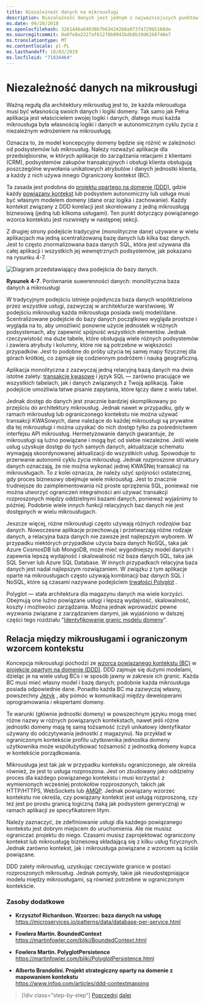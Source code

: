 ```yaml
---
title: Niezależność danych na mikrousługi
description: Niezależność danych jest jednym z najważniejszych punktów mikrousług. Każda mikrousługa musi być jedynym właścicielem swojej bazy danych, udostępniając ją innym osobom. Oczywiście wszystkie wystąpienia mikrousług nawiązują połączenie z tą samą bazą danych o wysokiej dostępności.
ms.date: 09/20/2018
ms.openlocfilehash: 3261446a84038b7b634242b0a0737472965168de
ms.sourcegitcommit: 8a0fe8a2227af612f8b8941bdb8b19d6268748e7
ms.translationtype: MT
ms.contentlocale: pl-PL
ms.lasthandoff: 10/03/2019
ms.locfileid: "71834464"
---
```

# <a name="data-sovereignty-per-microservice"></a>Niezależność danych na mikrousługi

Ważną regułą dla architektury mikrousług jest to, że każda mikrousługa musi być własnością swoich danych i logiki domeny. Tak samo jak Pełna aplikacja jest właścicielem swojej logiki i danych, dlatego musi każda mikrousługa była własnością logiki i danych w autonomicznym cyklu życia z niezależnym wdrożeniem na mikrousługę.

Oznacza to, że model koncepcyjny domeny będzie się różnić w zależności od podsystemów lub mikrousług. Należy rozważyć aplikacje dla przedsiębiorstw, w których aplikacje do zarządzania relacjami z klientami (CRM), podsystemów zakupów transakcyjnych i obsługi klienta obsługują poszczególne wywołania unikatowych atrybutów i danych jednostki klienta, a każdy z nich używa innego Ograniczony kontekst (BC).

Ta zasada jest podobna do [projektu opartego na domenie (DDD)](https://en.wikipedia.org/wiki/Domain-driven_design), gdzie każdy [powiązany kontekst](https://martinfowler.com/bliki/BoundedContext.html) lub podsystem autonomiczny lub usługa musi być własnym modelem domeny (dane oraz logika i zachowanie). Każdy kontekst związany z DDD korelacji jest skorelowany z jedną mikrousługą biznesową (jedną lub kilkoma usługami). Ten punkt dotyczący powiązanego wzorca kontekstu jest rozwinięty w następnej sekcji.

Z drugiej strony podejście tradycyjne (monolityczne dane) używane w wielu aplikacjach ma jedną scentralizowaną bazę danych lub kilka baz danych. Jest to często znormalizowana baza danych SQL, która jest używana dla całej aplikacji i wszystkich jej wewnętrznych podsystemów, jak pokazano na rysunku 4-7.

![Diagram przedstawiający dwa podejścia do bazy danych.](./media/data-sovereignty-per-microservice/data-sovereignty-comparison.png)

**Rysunek 4-7**. Porównanie suwerenności danych: monolityczna baza danych a mikrousługi

W tradycyjnym podejściu istnieje pojedyncza baza danych współdzielona przez wszystkie usługi, zazwyczaj w architekturze warstwowej. W podejściu mikrousług każda mikrousługa posiada swój model/dane. Scentralizowane podejście do bazy danych początkowo wygląda prostsze i wygląda na to, aby umożliwić ponowne użycie jednostek w różnych podsystemach, aby zapewnić spójność wszystkich elementów. Jednak rzeczywistość ma duże tabele, które obsługują wiele różnych podsystemów i zawiera atrybuty i kolumny, które nie są potrzebne w większości przypadków. Jest to podobne do próby użycia tej samej mapy fizycznej dla górach krótkiej, co zajmuje się codziennym podróżem i nauką geograficzną.

Aplikacja monolityczna z zazwyczaj jedną relacyjną bazą danych ma dwie istotne zalety: [transakcje kwasowe](https://en.wikipedia.org/wiki/ACID) i język SQL — zarówno pracujące we wszystkich tabelach, jak i danych związanych z Twoją aplikacją. Takie podejście umożliwia łatwe pisanie zapytania, które łączy dane z wielu tabel.

Jednak dostęp do danych jest znacznie bardziej skomplikowany po przejściu do architektury mikrousług. Jednak nawet w przypadku, gdy w ramach mikrousług lub ograniczonego kontekstu nie można używać transakcji KWASowych, dane należące do każdej mikrousługi są prywatne dla tej mikrousługi i można uzyskać do nich dostęp tylko za pośrednictwem interfejsu API mikrousług. Hermetyzowanie danych gwarantuje, że mikrousługi są luźno powiązane i mogą być od siebie niezależne. Jeśli wiele usług uzyskuje dostęp do tych samych danych, aktualizacje schematu wymagają skoordynowanej aktualizacji do wszystkich usług. Spowoduje to przerwanie autonomii cyklu życia mikrousług. Jednak rozproszone struktury danych oznaczają, że nie można wykonać jednej KWAŚNej transakcji na mikrousługach. To z kolei oznacza, że należy użyć spójności ostatecznej, gdy proces biznesowy obejmuje wiele mikrousług. Jest to znacznie trudniejsze do zaimplementowania niż proste sprzężenia SQL, ponieważ nie można utworzyć ograniczeń integralności ani używać transakcji rozproszonych między oddzielnymi bazami danych, ponieważ wyjaśnimy to później. Podobnie wiele innych funkcji relacyjnych baz danych nie jest dostępnych w wielu mikrousługach.

Jeszcze więcej, różne mikrousługi często używają różnych *rodzajów* baz danych. Nowoczesne aplikacje przechowują i przetwarzają różne rodzaje danych, a relacyjna baza danych nie zawsze jest najlepszym wyborem. W przypadku niektórych przypadków użycia baza danych NoSQL, taka jak Azure CosmosDB lub MongoDB, może mieć wygodniejszy model danych i zapewnia lepszą wydajność i skalowalność niż baza danych SQL, taka jak SQL Server lub Azure SQL Database. W innych przypadkach relacyjna baza danych jest nadal najlepszym rozwiązaniem. W związku z tym aplikacje oparte na mikrousługach często używają kombinacji baz danych SQL i NoSQL, które są czasami nazywane podejściem [trwałości Polyglot](https://martinfowler.com/bliki/PolyglotPersistence.html) .

Polyglot — stała architektura dla magazynu danych ma wiele korzyści. Obejmują one luźno powiązane usługi i lepszą wydajność, skalowalność, koszty i możliwości zarządzania. Można jednak wprowadzić pewne wyzwania związane z zarządzaniem danymi, jak wyjaśniono w dalszej części tego rozdziału "[Identyfikowanie granic modelu domeny](identify-microservice-domain-model-boundaries.md)".

## <a name="the-relationship-between-microservices-and-the-bounded-context-pattern"></a>Relacja między mikrousługami i ograniczonym wzorcem kontekstu

Koncepcja mikrousługi pochodzi ze [wzorca powiązanego kontekstu (BC)](https://martinfowler.com/bliki/BoundedContext.html) w [projekcie opartym na domenie (DDD)](https://en.wikipedia.org/wiki/Domain-driven_design). DDD zajmuje się dużymi modelami, dzieląc je na wiele usług BCs i w sposób jawny w zakresie ich granic. Każda BC musi mieć własny model i bazę danych; podobnie każda mikrousługa posiada odpowiednie dane. Ponadto każda BC ma zazwyczaj własny, powszechny [Język](https://martinfowler.com/bliki/UbiquitousLanguage.html) , aby pomóc w komunikacji między deweloperami oprogramowania i ekspertami domeny.

Te warunki (głównie jednostki domeny) w powszechnym języku mogą mieć różne nazwy w różnych powiązanych kontekstach, nawet jeśli różne jednostki domeny mają tę samą tożsamość (czyli unikatowy identyfikator używany do odczytywania jednostki z magazynu). Na przykład w ograniczonym kontekście profilu użytkownika jednostka domeny użytkownika może współużytkować tożsamość z jednostką domeny kupca w kontekście porządkowania.

Mikrousługa jest tak jak w przypadku kontekstu ograniczonego, ale określa również, że jest to usługa rozproszona. Jest on zbudowany jako oddzielny proces dla każdego powiązanego kontekstu i musi korzystać z wymienionych wcześniej protokołów rozproszonych, takich jak HTTP/HTTPS, WebSockets lub [AMQP](https://en.wikipedia.org/wiki/Advanced_Message_Queuing_Protocol). Jednak powiązany wzorzec kontekstu nie określa, czy powiązany kontekst jest usługą rozproszoną, czy też jest po prostu granicą logiczną (taką jak podsystem generyczną) w ramach aplikacji ze specyfikatorem litym.

Należy zaznaczyć, że zdefiniowanie usługi dla każdego powiązanego kontekstu jest dobrym miejscem do uruchomienia. Ale nie musisz ograniczać projektu do niego. Czasami musisz zaprojektować ograniczony kontekst lub mikrousługę biznesową składającą się z kilku usług fizycznych. Jednak zarówno kontekst, jak i mikrousługa powiązane z wzorcem są ściśle powiązane.

DDD zalety mikrousług, uzyskując rzeczywiste granice w postaci rozproszonych mikrousług. Jednak pomysły, takie jak nieudostępniające modelu między mikrousługami, są również potrzebne w ograniczonym kontekście.

### <a name="additional-resources"></a>Zasoby dodatkowe

- **Krzysztof Richardson. Wzorzec: baza danych na usługę** \
  <https://microservices.io/patterns/data/database-per-service.html>

- **Fowlera Martin. BoundedContext** \
  <https://martinfowler.com/bliki/BoundedContext.html>

- **Fowlera Martin. PolyglotPersistence** \
  <https://martinfowler.com/bliki/PolyglotPersistence.html>

- **Alberto Brandolini. Projekt strategiczny oparty na domenie z mapowaniem kontekstu** \
  <https://www.infoq.com/articles/ddd-contextmapping>

>[!div class="step-by-step"]
>[Poprzedni](microservices-architecture.md)
>[dalej](logical-versus-physical-architecture.md)
